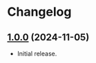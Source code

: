 # Changelog

## [1.0.0](https://github.com/jendave/token-note-hover/commits/main) (2024-11-05)

* Initial release.
